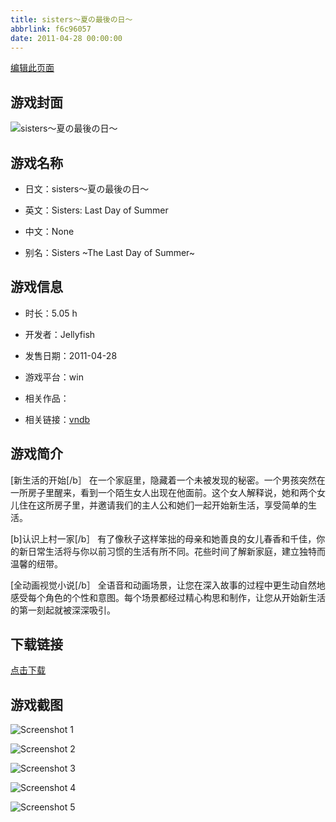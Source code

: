```yaml
---
title: sisters～夏の最後の日～
abbrlink: f6c96057
date: 2011-04-28 00:00:00
---
```

[编辑此页面](https://github.com/ACG-3/ADV3-source/blob/main/source/_posts/games/sisters%EF%BD%9E%E5%A4%8F%E3%81%AE%E6%9C%80%E5%BE%8C%E3%81%AE%E6%97%A5%EF%BD%9E.md)

## 游戏封面

![sisters～夏の最後の日～](https://pan.timero.xyz/d/onedrive/img_lib_001/sisters%EF%BD%9E%E5%A4%8F%E3%81%AE%E6%9C%80%E5%BE%8C%E3%81%AE%E6%97%A5%EF%BD%9E_cover.avif)


## 游戏名称

- 日文：sisters～夏の最後の日～
- 英文：Sisters: Last Day of Summer
- 中文：None

- 别名：Sisters ~The Last Day of Summer~


## 游戏信息

- 时长：5.05 h
- 开发者：Jellyfish
- 发售日期：2011-04-28
- 游戏平台：win
- 相关作品：

- 相关链接：[vndb](https://vndb.org/v3896)


## 游戏简介

[新生活的开始[/b］
在一个家庭里，隐藏着一个未被发现的秘密。一个男孩突然在一所房子里醒来，看到一个陌生女人出现在他面前。这个女人解释说，她和两个女儿住在这所房子里，并邀请我们的主人公和她们一起开始新生活，享受简单的生活。

[b]认识上村一家[/b］
有了像秋子这样笨拙的母亲和她善良的女儿春香和千佳，你的新日常生活将与你以前习惯的生活有所不同。花些时间了解新家庭，建立独特而温馨的纽带。

[全动画视觉小说[/b］
全语音和动画场景，让您在深入故事的过程中更生动自然地感受每个角色的个性和意图。每个场景都经过精心构思和制作，让您从开始新生活的第一刻起就被深深吸引。




## 下载链接

[点击下载](https://pan.timero.xyz/onedrive/adv_lib_001/sisters%EF%BD%9E%E5%A4%8F%E3%81%AE%E6%9C%80%E5%BE%8C%E3%81%AE%E6%97%A5%EF%BD%9E)


## 游戏截图


![Screenshot 1](https://pan.timero.xyz/d/onedrive/img_lib_001/sisters%EF%BD%9E%E5%A4%8F%E3%81%AE%E6%9C%80%E5%BE%8C%E3%81%AE%E6%97%A5%EF%BD%9E_Screenshot_1.avif)

![Screenshot 2](https://pan.timero.xyz/d/onedrive/img_lib_001/sisters%EF%BD%9E%E5%A4%8F%E3%81%AE%E6%9C%80%E5%BE%8C%E3%81%AE%E6%97%A5%EF%BD%9E_Screenshot_2.avif)

![Screenshot 3](https://pan.timero.xyz/d/onedrive/img_lib_001/sisters%EF%BD%9E%E5%A4%8F%E3%81%AE%E6%9C%80%E5%BE%8C%E3%81%AE%E6%97%A5%EF%BD%9E_Screenshot_3.avif)

![Screenshot 4](https://pan.timero.xyz/d/onedrive/img_lib_001/sisters%EF%BD%9E%E5%A4%8F%E3%81%AE%E6%9C%80%E5%BE%8C%E3%81%AE%E6%97%A5%EF%BD%9E_Screenshot_4.avif)

![Screenshot 5](https://pan.timero.xyz/d/onedrive/img_lib_001/sisters%EF%BD%9E%E5%A4%8F%E3%81%AE%E6%9C%80%E5%BE%8C%E3%81%AE%E6%97%A5%EF%BD%9E_Screenshot_5.avif)

